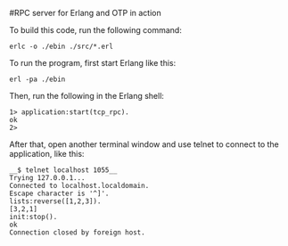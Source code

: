 #RPC server for Erlang and OTP in action


To build this code, run the following command:

    erlc -o ./ebin ./src/*.erl

To run the program, first start Erlang like this:

    erl -pa ./ebin

Then, run the following in the Erlang shell:

    1> application:start(tcp_rpc).
    ok
    2> 

After that, open another terminal window and use telnet
to connect to the application, like this:

    __$ telnet localhost 1055__
    Trying 127.0.0.1...
    Connected to localhost.localdomain.
    Escape character is '^]'.
    lists:reverse([1,2,3]).
    [3,2,1]
    init:stop().
    ok
    Connection closed by foreign host.
